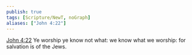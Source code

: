 ```yaml
---
publish: true
tags: [Scripture/NewT, noGraph]
aliases: ["John 4:22"]
---
```

[John 4:22](https://churchofjesuschrist.org/study/scriptures/nt/john/4?lang=eng&id=p22#p22) Ye worship ye know not what: we know what we worship: for salvation is of the Jews.
